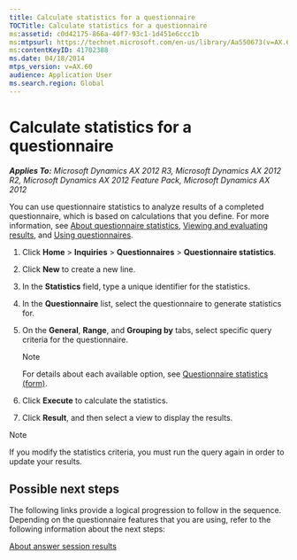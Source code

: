 ```yaml
---
title: Calculate statistics for a questionnaire
TOCTitle: Calculate statistics for a questionnaire
ms:assetid: c0d42175-866a-40f7-93c1-1d451e6ccc1b
ms:mtpsurl: https://technet.microsoft.com/en-us/library/Aa550673(v=AX.60)
ms:contentKeyID: 41702388
ms.date: 04/18/2014
mtps_version: v=AX.60
audience: Application User
ms.search.region: Global
---
```


# Calculate statistics for a questionnaire 


_**Applies To:** Microsoft Dynamics AX 2012 R3, Microsoft Dynamics AX 2012 R2, Microsoft Dynamics AX 2012 Feature Pack, Microsoft Dynamics AX 2012_

You can use questionnaire statistics to analyze results of a completed questionnaire, which is based on calculations that you define. For more information, see [About questionnaire statistics](about-questionnaire-statistics.md), [Viewing and evaluating results](viewing-and-evaluating-results.md), and [Using questionnaires](using-questionnaires.md).

1.  Click **Home** \> **Inquiries** \> **Questionnaires** \> **Questionnaire statistics**.

2.  Click **New** to create a new line.

3.  In the **Statistics** field, type a unique identifier for the statistics.

4.  In the **Questionnaire** list, select the questionnaire to generate statistics for.

5.  On the **General**, **Range**, and **Grouping by** tabs, select specific query criteria for the questionnaire.
    

    > [!NOTE]
    > <P>For details about each available option, see <A href="https://technet.microsoft.com/en-us/library/aa554500(v=ax.60)">Questionnaire statistics (form)</A>.</P>



6.  Click **Execute** to calculate the statistics.

7.  Click **Result**, and then select a view to display the results.


> [!NOTE]
> <P>If you modify the statistics criteria, you must run the query again in order to update your results.</P>



## Possible next steps

The following links provide a logical progression to follow in the sequence. Depending on the questionnaire features that you are using, refer to the following information about the next steps:

[About answer session results](about-answer-session-results.md)

  


